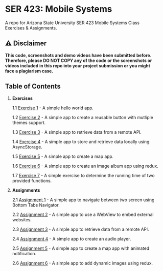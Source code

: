 # SER 423: Mobile Systems

A repo for Arizona State University SER 423 Mobile Systems Class Exercises & Assignments.

## :warning: Disclaimer

**This code, screenshots and demo videos have been submitted before. Therefore, please DO NOT COPY any of the code or the screenshots or videos included in this repo into your project submission or you might face a plagiarism case.**

## Table of Contents

1. **Exercises**

   1.1 [Exercise 1](./exercises/exercise-1/README.md) - A simple hello world app.

   1.2 [Exercise 2](./exercises/exercise-2/README.md) - A simple app to create a reusable button with mutliple themes support.

   1.3 [Exercise 3](./exercises//exercise-3/README.md) - A simple app to retrieve data from a remote API.

   1.4 [Exercise 4](./exercises//exercise-4/README.md) - A simple app to store and retrieve data locally using AsyncStorage.

   1.5 [Exercise 5](./exercises//exercise-5/README.md) - A simple app to create a map app.

   1.6 [Exercise 6](./exercises//exercise-6/README.md) - A simple app to create an image album app using redux.

   1.7 [Exercise 7](./exercises/exercise-7/README.md) - A simple exercise to determine the running time of two provided
   functions.

2. **Assignments**

   2.1 [Assignment 1](./assignments/assignment-1/README.md) - A simple app to navigate between two screen using Bottom
   Tabs Navigator.

   2.2 [Assignment 2](./assignments/assignment-2/README.md) - A simple app to use a WebView to embed external websites.

   2.3 [Assignment 3](./assignments/assignment-3/README.md) - A simple app to retrieve data from a remote API.

   2.4 [Assignment 4](./assignments/assignment-4/README.md) - A simple app to create an audio player.

   2.5 [Assignment 5](./assignments/assignment-5/README.md) - A simple app to create a map app with animated
   notification.

   2.6 [Assignment 6](./assignments//assignment-6/README.md) - A simple app to add dynamic images using redux.
